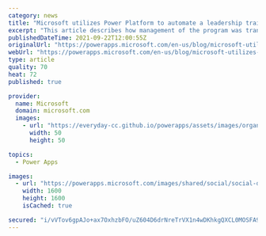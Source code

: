 ```yaml
---
category: news
title: "Microsoft utilizes Power Platform to automate a leadership training program"
excerpt: "This article describes how management of the program was transformed to save time, and holistically track and monitor the program and drive actionable insights using Power Platform and Dynamics 365."
publishedDateTime: 2021-09-22T12:00:55Z
originalUrl: "https://powerapps.microsoft.com/en-us/blog/microsoft-utilizes-power-platform-to-automate-a-leadership-training-program/"
webUrl: "https://powerapps.microsoft.com/en-us/blog/microsoft-utilizes-power-platform-to-automate-a-leadership-training-program/"
type: article
quality: 70
heat: 72
published: true

provider:
  name: Microsoft
  domain: microsoft.com
  images:
    - url: "https://everyday-cc.github.io/powerapps/assets/images/organizations/microsoft.com-50x50.jpg"
      width: 50
      height: 50

topics:
  - Power Apps

images:
  - url: "https://powerapps.microsoft.com/images/shared/social/social-default-image.png"
    width: 1600
    height: 1600
    isCached: true

secured: "i/vVTov6gpAJo+ax7OxhzbFO/uZ604D6drNreTrVX1n4wDKhkgQXCL0MOSFA9eu4iNU6y/FZhdpz141lRpbcPhr8nbSpQJ7mhinwmfkUBm7I4bH6S1JFe8TgL62QEnUHGS1ediSe8BVhaYO8bFrXMiTHaqvSJ+60oEK63WgPcSHFCFzFo1EqsbkL0g3zsUumqmxna8G8zYw3EihQZdy0bcwbGWD2eKEzeehLfbLtslFSK5VMWN4VMM7yv2U4CHJ/xriNew3kh1uBgwgBUHMqnFXwZ1WPB28zChLgWmgHQY41tMpNzPmOq3kdas0Qu+sOxkBUiWRjSctwwTXEO5ZPXX6sDsAN5YI6/21hjuEGoPs=;CvIf+uJUsMw2Goo03jnyxA=="
---
```


